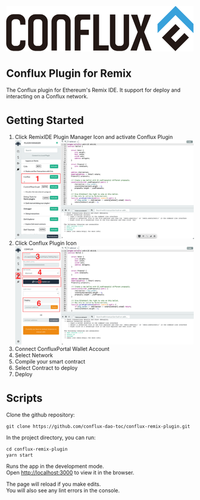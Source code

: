![Conflux](./public/banner.png)

# Conflux Plugin for Remix

The Conflux plugin for Ethereum's Remix IDE. It support for deploy and interacting on a Conflux network.


# Getting Started
1. Click RemixIDE Plugin Manager Icon and activate Conflux Plugin
![plugin manager](./plugin1.png)
2. Click Conflux Plugin Icon
![Conflux](./plugin2.png)
3. Connect ConfluxPortal Wallet Account
4. Select Network
5. Compile your smart contract
6. Select Contract to deploy
7. Deploy

# Scripts

Clone the github repository:
```
git clone https://github.com/conflux-dao-toc/conflux-remix-plugin.git
```
In the project directory, you can run:

```
cd conflux-remix-plugin
yarn start
```

Runs the app in the development mode.<br />
Open [http://localhost:3000](http://localhost:3000) to view it in the browser.

The page will reload if you make edits.<br />
You will also see any lint errors in the console.
